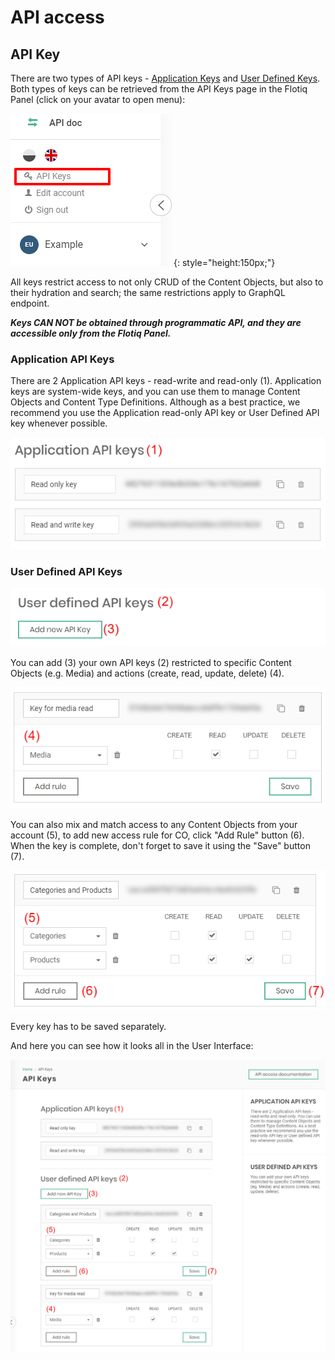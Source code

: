 # API access

## API Key
There are two types of API keys - [Application Keys](#application-api-keys) and [User Defined Keys](#user-defined-api-keys). Both types of keys can be retrieved from the API Keys page in the Flotiq Panel (click on your avatar to open menu):

![](images/user-profile.png){: style="height:150px;"}

All keys restrict access to not only CRUD of the Content Objects, but also to their hydration and search; the same restrictions apply to GraphQL endpoint.

_**Keys CAN NOT be obtained through programmatic API, and they are accessible only from the Flotiq Panel.**_

### Application API Keys

There are 2 Application API keys - read-write and read-only (1). Application keys are system-wide keys, and you can use them to manage Content Objects and Content Type Definitions. Although as a best practice, we recommend you use the Application read-only API key or User Defined API key whenever possible.

![](images/api-keys_1.png)

### User Defined API Keys

![](images/api-keys_2.png)

You can add (3) your own API keys (2) restricted to specific Content Objects (e.g. Media) and actions (create, read, update, delete) (4). 

![](images/api-keys_3.png)

You can also mix and match access to any Content Objects from your account (5), to add new access rule for CO, click "Add Rule" button (6). When the key is complete, don't forget to save it using the "Save" button (7). 

![](images/api-keys_4.png)

Every key has to be saved separately.

And here you can see how it looks all in the User Interface:

![](images/api-keys.png)



